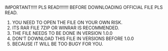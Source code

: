 IMPORTANT!!!!!
PLS READ!!!!!!!
BEFORE DOWNLOADING OFFICIAL FILE PLS READ.
1. YOU NEED TO OPEN THE FILE ON YOUR OWN RISK.
2. ITS RAR FILE 7ZIP OR WINRAR IS RECOMMENDED.
3. THE FILE NEEDS TO BE DONE IN VERSION 1.0.0
4. DON'T DOWNLOAD THIS FILE IN VERSIONS BEFORE 1.0.0
5. BECAUSE IT WILL BE TOO BUGY FOR YOU.

